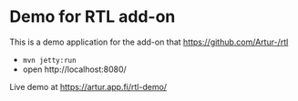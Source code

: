 # Demo for RTL add-on

This is a demo application for the add-on that https://github.com/Artur-/rtl

* `mvn jetty:run`
* open http://localhost:8080/

Live demo at https://artur.app.fi/rtl-demo/
